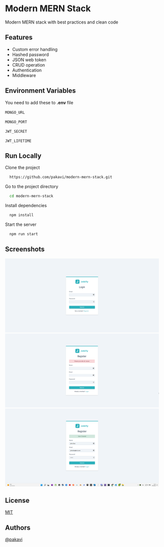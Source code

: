 # Modern MERN Stack

Modern MERN stack with best practices and clean code

## Features

- Custom error handling
- Hashed password
- JSON web token
- CRUD operation
- Authentication
- Middleware

## Environment Variables

You need to add these to **.env** file

`MONGO_URL`

`MONGO_PORT`

`JWT_SECRET`

`JWT_LIFETIME`

## Run Locally

Clone the project

```bash
  https://github.com/pakavi/modern-mern-stack.git
```

Go to the project directory

```bash
  cd modern-mern-stack
```

Install dependencies

```bash
  npm install
```

Start the server

```bash
  npm run start
```

## Screenshots

![App Screenshot](./preview/modern-mern-stack-login.png)
![App Screenshot](./preview/modern-mern-stack-error.png)
![App Screenshot](./preview/modern-mern-stack-register.png)

## License

[MIT](https://github.com/pakavi/modern-mern-stack/blob/main/LICENSE.md)


## Authors

[@pakavi](https://github.com/pakavi)
